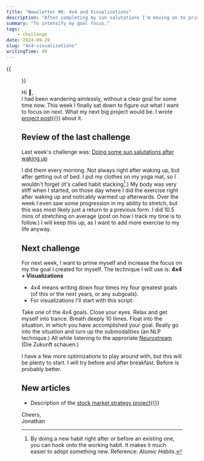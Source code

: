 ```yaml
---
title: "Newsletter #6: 4x4 and Visualizations"
description: "After completing my sun salutations I'm moving on to priming myself for my newly set goal with some visualizations."
summary: "To intensify my goal focus."
tags:
    - challenge
date: 2024-09-29
slug: "4x4-visualizations"
writingTime: 40
---
```


{{<figure src="selfie.jpg" clearClass="true" class="w-9/12 sm:max-w-36 sm:w-auto sm:float-right sm:pl-3 my-0" alt="Selfie im Wald">}}

Hi :slightly_smiling_face:,<br>
I had been wandering aimlessly, without a clear goal for some time now.
This week I finally sat down to figure out what I want to focus on next.
What my next big project would be.
I wrote [project post](/de/project/börsenstrategie/){{<de>}} about it.

## Review of the last challenge

Last week's challenge was: [Doing some sun salutations after waking up](newsletter/5#next-challenge)

I did them every morning.
Not always right after waking up, but after getting out of bed.
I put my clothes on my yoga mat, so I wouldn't forget (it's called habit
stacking[^habit-stack].)
My body was very stiff when I started, on those day where I did the exercise
right after waking up and noticably warmed up afterwards.
Over the week I even saw some progression in my ability to stretch, but this
was most likely just a return to a previous form.
I did 10.5 mins of stretching on average (post on how I track my time is to
follow.)
I will keep this up, as I want to add more exercise to my life anyway.

[^habit-stack]: By doing a new habit right after or before an existing one,
you can hook onto the working habit.
It makes it much easier to adopt something new.
Reference: <cite>Atomic Habits</cite>.

## Next challenge

For next week, I want to prime myself and increase the focus on my the goal
I created for myself.
The technique I will use is: **4x4 + Visualizations**

- 4x4 means writing down four times my four greatest goals (of this or the next years,
or any subgoals).
- For visualizations I'll start with this script:

Take one of the 4x4 goals.
Close your eyes.
Relax and get myself into trance.
Breath deeply 10 times.
Float into the situation, in which you have accomplished your goal.
Really go into the situation and turn up the submodalities (an NLP
technique.)
All while listening to the approriate [Neurostream](review/neurostreams)
(Die Zukunft schauen.)

I have a few more optimizations to play around with, but this will be plenty
to start.
I will try before and after breakfast.
Before is probably better.

## New articles

- Description of the [stock market strategy project](/de/project/börsenstrategie/){{<de>}}

Cheers,<br>
Jonathan
